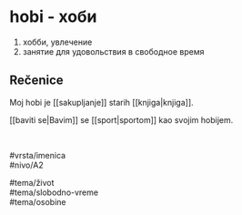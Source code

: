 # hobi - хоби

1. хобби, увлечение  
2. занятие для удовольствия в свободное время

## Rečenice

Moj hobi je [[sakupljanje]] starih [[knjiga|knjiga]].

[[baviti se|Bavim]] se [[sport|sportom]] kao svojim hobijem.

<br>

#vrsta/imenica  
#nivo/A2  

#tema/život  
#tema/slobodno-vreme  
#tema/osobine  
